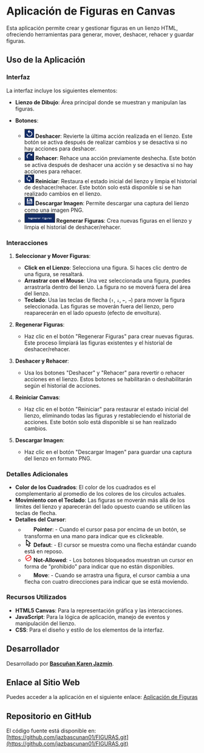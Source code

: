 # Aplicación de Figuras en Canvas
Esta aplicación permite crear y gestionar figuras en un lienzo HTML, ofreciendo herramientas para generar, mover, deshacer, rehacer y guardar figuras. 


## Uso de la Aplicación

### Interfaz

La interfaz incluye los siguientes elementos:

- **Lienzo de Dibujo**: Área principal donde se muestran y manipulan las figuras.
- **Botones**:
  
  -  <img src="images/boton.png" width="25"/> **Deshacer**: Revierte la última acción realizada en el lienzo. Este botón se activa después de realizar cambios y se desactiva si no hay acciones para deshacer.
  -  <img src="images/boton1.png" width="25"/> **Rehacer**: Rehace una acción previamente deshecha. Este botón se activa después de deshacer una acción y se desactiva si no hay acciones para rehacer.
  -  <img src="images/boton2.png" width="25"/> **Reiniciar**: Restaura el estado inicial del lienzo y limpia el historial de deshacer/rehacer. Este botón solo está disponible si se han realizado cambios en el lienzo.
  -  <img src="images/boton3.png" width="25"/> **Descargar Imagen**: Permite descargar una captura del lienzo como una imagen PNG.
  -  <img src="images/boton4.png" width="80"/> **Regenerar Figuras**: Crea nuevas figuras en el lienzo y limpia el historial de deshacer/rehacer.


### Interacciones

1. **Seleccionar y Mover Figuras**:
   - **Click en el Lienzo**: Selecciona una figura. Si haces clic dentro de una figura, se resaltará.
   - **Arrastrar con el Mouse**: Una vez seleccionada una figura, puedes arrastrarla dentro del lienzo. La figura no se moverá fuera del área del lienzo.
   - **Teclado**: Usa las teclas de flecha (`↑`, `↓`, `←`, `→`) para mover la figura seleccionada. Las figuras se moverán fuera del lienzo, pero reaparecerán en el lado opuesto (efecto de envoltura).

2. **Regenerar Figuras**:
   - Haz clic en el botón "Regenerar Figuras" para crear nuevas figuras. Este proceso limpiará las figuras existentes y el historial de deshacer/rehacer.

3. **Deshacer y Rehacer**:
   - Usa los botones "Deshacer" y "Rehacer" para revertir o rehacer acciones en el lienzo. Estos botones se habilitarán o deshabilitarán según el historial de acciones.

4. **Reiniciar Canvas**:
   - Haz clic en el botón "Reiniciar" para restaurar el estado inicial del lienzo, eliminando todas las figuras y restableciendo el historial de acciones. Este botón solo está disponible si se han realizado cambios.

5. **Descargar Imagen**:
   - Haz clic en el botón "Descargar Imagen" para guardar una captura del lienzo en formato PNG.

### Detalles Adicionales

- **Color de los Cuadrados**: El color de los cuadrados es el complementario al promedio de los colores de los círculos actuales.
- **Movimiento con el Teclado**: Las figuras se moverán más allá de los límites del lienzo y aparecerán del lado opuesto cuando se utilicen las teclas de flecha.
- **Detalles del Cursor**:
  - <img src="images/image9.png" width="20"/> **Pointer**: - Cuando el cursor pasa por encima de un botón, se transforma en una mano para indicar que es clickeable.
  - <img src="images/image11.png" width="20"/> **Defaut**: - El cursor se muestra como una flecha estándar cuando está en reposo.
  - <img src="images/image12.png" width="20"/> **Not-Allowed**: - Los botones bloqueados muestran un cursor en forma de "prohibido" para indicar que no están disponibles.
  - <img src="images/image10.png" width="20"/> **Move**: - Cuando se arrastra una figura, el cursor cambia a una flecha con cuatro direcciones para indicar que se está moviendo.

### Recursos Utilizados

- **HTML5 Canvas**: Para la representación gráfica y las interacciones.
- **JavaScript**: Para la lógica de aplicación, manejo de eventos y manipulación del lienzo.
- **CSS**: Para el diseño y estilo de los elementos de la interfaz.

## Desarrollador

Desarrollado por [**Bascuñan Karen Jazmín**](https://jazbascunan01.github.io/).

## Enlace al Sitio Web

Puedes acceder a la aplicación en el siguiente enlace: [Aplicación de Figuras](https://jazbascunan01.github.io/FIGURAS/)

## Repositorio en GitHub

El código fuente está disponible en: [https://github.com/jazbascunan01/FIGURAS.git](https://github.com/jazbascunan01/FIGURAS.git)

